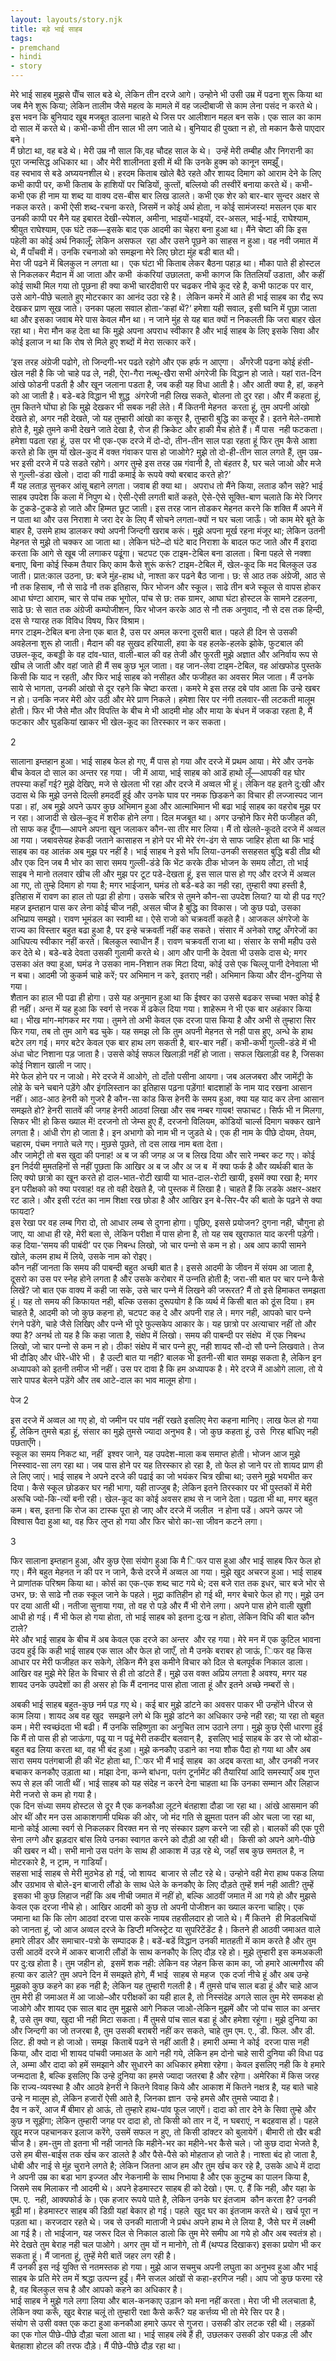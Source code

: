 ```yaml
---  
layout: layouts/story.njk  
title: बड़े भाई साहब  
tags:  
- premchand  
- hindi  
- story  
---  
```

    
मेरे भाई साहब मुझसे पॉँच साल बडे थे, लेकिन तीन दरजे आगे। उन्‍होने भी उसी उम्र में पढना शुरू किया था जब मैने शुरू किया; लेकिन तालीम जैसे महत्‍व के मामले में वह जल्‍दीबाजी से काम लेना पसंद न करते थे। इस भवन कि बुनियाद खूब मजबूत डालना चाहते थे जिस पर आलीशान महल बन सके। एक साल का काम दो साल में करते थे। कभी-कभी तीन साल भी लग जाते थे। बुनियाद ही पुख्‍ता न हो, तो मकान कैसे पाएदार बने।  
मैं छोटा था, वह बडे थे। मेरी उम्र नौ साल कि,वह चौदह साल ‍के थे।  उन्‍हें मेरी तम्‍बीह और निगरानी का पूरा जन्‍मसिद्ध अधिकार था। और मेरी शालीनता इसी में थी कि उनके हुक्‍म को कानून समझूँ।  
वह स्‍वभाव से बडे अघ्‍ययनशील थे। हरदम किताब खोले बैठे रहते और शायद दिमाग को आराम देने के लिए कभी कापी पर, कभी किताब के हाशियों पर चिडियों, कुत्‍तों, बल्लियो की तस्‍वीरें बनाया करते थें। कभी-कभी एक ही नाम या शब्‍द या वाक्‍य दस-बीस बार लिख डालते। कभी एक शेर को बार-बार सुन्‍दर अक्षर से नकल करते। कभी ऐसी शब्‍द-रचना करते, जिसमें न कोई अर्थ होता, न कोई सामंजस्‍य! मसलन एक बार उनकी कापी पर मैने यह इबारत देखी-स्‍पेशल, अमीना, भाइयों-भाइयों, दर-असल, भाई-भाई, राघेश्‍याम, श्रीयुत राघेश्‍याम, एक घंटे तक—इसके बाद एक आदमी का चेहरा बना हुआ था। मैंने चेष्‍टा की‍ कि इस पहेली का कोई अर्थ निकालूँ; लेकिन असफल  रहा और उसने पूछने का साहस न हुआ। वह नवी जमात में थे, मैं पाँचवी में। उनकि रचनाओ को समझना मेरे लिए छोटा मुंह बडी बात थी।  
मेरा जी पढने में बिलकुल न लगता था।  एक घंटा भी किताब लेकर बैठना पहाड़ था। मौका पाते ही होस्‍टल से निकलकर मैदान में आ जाता और कभी  कंकरियां उछालता, कभी कागज कि तितलियाँ उडाता, और कहीं कोई साथी ‍मिल गया तो पूछना ही क्‍या कभी चारदीवारी पर चढकर नीचे कूद रहे है, कभी फाटक पर वार, उसे आगे-पीछे चलाते हुए मोटरकार का आनंद उठा रहे है।  लेकिन कमरे में आते ही भाई साहब का रौद्र रूप देखकर प्राण सूख जाते। उनका पहला सवाल होता-‘कहां थें?‘ हमेशा यही सवाल, इसी घ्‍वनि में पूछा जाता था और इसका जवाब मेरे पास केवल मौन था। न जाने मुंह से यह बात क्‍यों न निकलती कि जरा बाहर खेल रहा था। मेरा मौन कह देता था कि मुझे अपना अपराध स्‍वीकार है और भाई साहब के लिए इसके सिवा और कोई इलाज न था कि रोष से मिले हुए शब्‍दों में मेरा सत्‍कार करें।  

‘इस तरह अंग्रेजी पढोगे, तो जिन्‍दगी-भर पढते रहोगे और एक हर्फ न आएगा।  अँगरेजी पढना कोई हंसी-खेल नही है कि जो चाहे पढ ले, नही, ऐरा-गैरा नत्‍थू-खैरा सभी अंगरेजी कि विद्धान हो जाते। यहां रात-दिन आंखे फोडनी पडती है और खून जलाना पडता है, जब कही यह विधा आती है। और आती क्‍या है, हां, कहने को आ जाती है। बडे-बडे विद्धान भी शुद्ध  अंगरेजी नही लिख सकते, बोलना तो दुर रहा। और मैं कहता हूं, तुम कितने घोंघा हो कि मुझे देखकर भी सबक नही लेते। मैं कितनी मेहनत  करता हूं, तुम अपनी आंखो देखते हो, अगर नही देखते, जो यह तुम्‍हारी आंखो का कसूर है, तुम्‍हारी बुद्धि का कसूर है। इतने मेले-तमाशे होते है, मुझे तुमने कभी देखने जाते देखा है, रोज ही क्रिकेट और हाकी मैच होते हैं। मैं पास  नही फटकता। हमेशा पढता रहा हूं, उस पर भी एक-एक दरजे में दो-दो, तीन-तीन साल पडा रहता हूं फिर तुम कैसे आशा करते हो कि तुम यों खेल-कुद में वक्‍त गंवाकर पास हो जाओगे? मुझे तो दो-ही-तीन साल लगते हैं, तुम उम्र-भर इसी दरजे में पडे सडते रहोगे। अगर तुम्‍हे इस तरह उम्र गंवानी है, तो बंहतर है, घर चले जाओ और मजे से गुल्‍ली-डंडा खेलो। दादा की गाढी कमाई के रूपये क्‍यो बरबाद करते हो?’  
मैं यह लताड़ सुनकर आंसू बहाने लगता। जवाब ही क्‍या था।  अपराध तो मैंने किया, लताड कौन सहे? भाई साहब उपदेश कि कला में निपुण थे। ऐसी-ऐसी लगती बातें कहते, ऐसे-ऐसे सूक्‍ति-बाण चलाते कि मेरे जिगर के टुकडे-टुकडे हो जाते और हिम्‍मत छूट जाती। इस तरह जान तोडकर मेहनत करने कि शक्‍ति मैं अपने में न पाता था और उस निराशा मे जरा देर के लिए मैं सोचने लगता-क्‍यों न घर चला जाऊँ। जो काम मेरे बूते के बाहर है, उसमे हाथ डालकर क्‍यो अपनी जिन्‍दगी खराब करूं। मुझे अपना मूर्ख रहना मंजूर था; लेकिन उतनी मेहनत से मुझे तो चक्‍कर आ जाता था। लेकिन घंटे–दो घंटे बाद निराशा के बादल फट जाते और मैं इरादा करता कि आगे से खूब जी लगाकर पढूंगा। चटपट एक टाइम-टेबिल बना डालता। बिना पहले से नक्‍शा बनाए, बिना कोई स्‍किम तैयार किए काम कैसे शुरूं करूं? टाइम-टेबिल में, खेल-कूद कि मद बिलकुल उड जाती। प्रात:काल उठना, छ: बजे मुंह-हाथ धो, नाश्‍ता कर पढने बैठ जाना। छ: से आठ तक अंग्रेजी, आठ से नौ तक हिसाब, नौ से साढे नौ तक इतिहास, ‍फिर भोजन और स्‍कूल। साढे तीन बजे स्‍कूल से वापस होकर आधा घंण्‍टा आराम, चार से पांच तक भूगोल, पांच से छ: तक ग्रामर, आघा घंटा होस्‍टल के सामने टहलना, साढे छ: से सात तक अंग्रेजी कम्‍पोजीशन, फिर भोजन करके आठ से नौ तक अनुवाद, नौ से दस तक हिन्‍दी, दस से ग्‍यारह तक विविध विषय, फिर विश्राम।  
मगर टाइम-टेबिल बना लेना एक बात है, उस पर अमल करना दूसरी बात। पहले ही दिन से उसकी अवहेलना शुरू हो जाती। मैदान की वह सुखद हरियाली, हवा के वह हलके-हलके झोके, फुटबाल की उछल-कूद, कबड्डी के वह दांव-घात, वाली-बाल की वह तेजी और फुरती मुझे अज्ञात और अनिर्वाय रूप से खीच ले जाती और वहां जाते ही मैं सब कुछ भूल जाता। वह जान-लेवा टाइम-टेबिल, वह आंखफोड पुस्‍तके किसी कि याद न रहती, और फिर भाई साहब को नसीहत और फजीहत का अवसर मिल जाता। मैं उनके साये से भागता, उनकी आंखो से दूर रहने कि चेष्‍टा करता। कमरे मे इस तरह दबे पांव आता कि उन्‍हे खबर न हो। उनकि नजर मेरी ओर उठी और मेरे प्राण निकले। हमेशा सिर पर नंगी तलवार-सी लटकती मालूम होती। फिर भी जैसे मौत और विपत्‍ति के बीच मे भी आदमी मोह और माया के बंधन में जकडा रहता है, मैं फटकार और घुडकियां खाकर भी खेल-कूद का तिरस्‍कार न कर सकता।  


2  

सालाना इम्‍तहान हुआ। भाई साहब फेल हो गए, मैं पास हो गया और दरजे में प्रथम आया। मेरे और उनके बीच केवल दो साल का अन्‍तर रह गया।  जी में आया, भाई साहब को आडें हाथो लूँ—आपकी वह घोर तपस्‍या कहाँ गई? मुझे देखिए, मजे से खेलता भी रहा और दरजे में अव्‍वल भी हूं। लेकिन वह इतने दु:खी और उदास थे कि मुझे उनसे दिल्‍ली हमदर्दी हुई और उनके घाव पर नमक छिडकने का विचार ही लज्‍जास्‍पद जान पडा। हां, अब मुझे अपने ऊपर कुछ अभिमान हुआ और आत्‍माभिमान भी बढा भाई साहब का वहरोब मुझ पर न रहा। आजादी से खेल–कूद में शरीक होने लगा। दिल मजबूत था। अगर उन्‍होने फिर मेरी फजीहत की, तो साफ कह दूँगा—आपने अपना खून जलाकर कौन-सा तीर मार लिया। मैं तो खेलते-कूदते दरजे में अव्‍वल आ गया। जबावसेयह हेकडी जताने कासाहस न होने पर भी मेरे रंग-ढंग से साफ जाहिर होता था कि भाई साहब का वह आतंक अब मुझ पर नहीं है। भाई साहब ने इसे भाँप लिया-उनकी ससहसत बुद्धि बडी तीव्र थी और एक दिन जब मै भोर का सारा समय गुल्‍ली-डंडे कि भेंट करके ठीक भोजन के समय लौटा, तो भाई साइब ने मानो तलवार खीच ली और मुझ पर टूट पडे-देखता हूं, इस साल पास हो गए और दरजे में अव्‍वल आ गए, तो तुम्‍हे दिमाग हो गया है; मगर भाईजान, घमंड तो बडे-बडे का नही रहा, तुम्‍हारी क्‍या हस्‍ती है, इतिहास में रावण का हाल तो पढ़ा ही होगा। उसके चरित्र से तुमने कौन-सा उपदेश लिया? या यो ही पढ गए? महज इम्‍तहान पास कर लेना कोई चीज नही, असल चीज है बुद्धि का विकास। जो कुछ पढो, उसका अभिप्राय समझो। रावण भूमंडल का स्‍वामी था। ऐसे राजो को चक्रवर्ती कहते है। आजकल अंगरेजो के राज्‍य का विस्‍तार बहुत बढा हुआ है, पर इन्‍हे चक्रवर्ती नहीं कह सकते। संसार में अनेको राष्‍ट़्र अँगरेजों का आधिपत्‍य स्‍वीकार नहीं करते। बिलकुल स्‍वाधीन हैं। रावण चक्रवर्ती राजा था। संसार के सभी महीप उसे कर देते थे। बडे-बडे देवता उसकी गुलामी करते थे। आग और पानी के देवता भी उसके दास थे; मगर उसका अंत क्‍या हुआ, घमंड ने उसका नाम-निशान तक मिटा दिया, कोई उसे एक चिल्‍लू पानी देनेवाला भी न बचा। आदमी जो कुकर्म चाहे करें; पर अभिमान न करे, इतराए नही। अभिमान किया और दीन-दुनिया से गया।  
शैतान का हाल भी पढा ही होगा। उसे यह अनुमान हुआ था कि ईश्‍वर का उससे बढकर सच्‍चा भक्‍त कोई है ही नहीं। अन्‍त में यह हुआ कि स्‍वर्ग से नरक में ढकेल दिया गया। शाहेरूम ने भी एक बार अहंकार किया था। भीख मांग-मांगकर मर गया। तुमने तो अभी केवल एक दरजा पास किया है और अभी से तुम्‍हारा सिर फिर‍ गया, तब तो तुम आगे बढ चुके। यह समझ लो कि तुम अपनी मेहनत से नही पास हुए, अन्‍धे के हाथ बटेर लग गई। मगर बटेर केवल एक बार हाथ लग सकती है, बार-बार नहीं। कभी-कभी गुल्‍ली-डंडे में भी अंधा चोट निशाना पड़ जाता है। उससे कोई सफल खिलाड़ी नहीं हो जाता। सफल खिलाड़ी वह है, जिसका कोई निशान खाली न जाए।  
मेरे फेल होने पर न जाओ। मेरे दरजे में आओगे, तो दाँतो पसीना आयगा। जब अलजबरा और जामेंट्री के लोहे के चने चबाने पड़ेंगे और इंगलिस्‍तान का इतिहास पढ़ना पड़ेंगा! बादशाहों के नाम याद रखना आसान नहीं। आठ-आठ हेनरी को गुजरे है कौन-सा कांड किस हेनरी के समय हुआ, क्‍या यह याद कर लेना आसान समझते हो? हेनरी सातवें की जगह हेनरी आठवां लिखा और सब नम्‍बर गायब! सफाचट। सिर्फ भी न मिलगा, सिफर भी! हो किस ख्‍याल में! दरजनो तो जेम्‍स हुए हैं, दरजनो विलियम, कोडियों चार्ल्‍स दिमाग चक्‍कर खाने लगता है। आंधी रोग हो जाता है। इन अभागो को नाम भी न जुडते थे। एक ही नाम के पीछे दोयम, तेयम, चहारम, पंचम नगाते चले गए। मुछसे पूछते, तो दस लाख नाम बता देता।  
और जामेट्री तो बस खुदा की पनाह! अ ब ज की जगह अ ज ब लिख दिया और सारे नम्‍बर कट गए। कोई इन निर्दयी मुमतहिनों से नहीं पूछता कि आखिर अ ब ज और अ ज ब  में क्‍या फर्क है और व्‍यर्थकी बात के लिए क्‍यो छात्रो का खून करते हो दाल-भात-रोटी खायी या भात-दाल-रोटी खायी, इसमें क्‍या रखा है; मगर इन परीक्षको को क्‍या परवाह! वह तो वही देखते है, जो पुस्‍तक में लिखा है। चाहते हैं कि लडके अक्षर-अक्षर रट डाले। और इसी रटंत का नाम शिक्षा रख छोडा है और आखिर इन बे-सिर-पैर की बातो के पढ़ने से क्‍या फायदा?  
इस रेखा पर वह लम्‍ब गिरा दो, तो आधार लम्‍ब से दुगना होगा। पूछिए, इससे प्रयोजन? दुगना नही, चौगुना हो जाए, या आधा ही रहे, मेरी बला से, लेकिन परीक्षा में पास होना है, तो यह सब खुराफात याद करनी पड़ेगी। कह दिया-‘समय की पाबंदी’ पर एक निबन्‍ध लिखो, जो चार पन्‍नो से कम न हो। अब आप कापी सामने खोले, कलम हाथ में लिये, उसके नाम को रोइए।  
कौन नहीं जानता कि समय की पाबन्‍दी बहुत अच्‍छी बात है। इससे आदमी के जीवन में संयम आ जाता है, दूसरो का उस पर स्‍नेह होने लगता है और उसके करोबार में उन्‍नति होती है; जरा-सी बात पर चार पन्‍ने कैसे लिखें? जो बात एक वाक्‍य में कही जा सके, उसे चार पन्‍ने में लिखने की जरूरत? मैं तो इसे हिमाकत समझता हूं। यह तो समय की किफायत नही, बल्‍कि उसका दुरूपयोग है कि व्‍यर्थ में किसी बात को ठूंस दिया। हम चाहते है, आदमी को जो कुछ कहना हो, चटपट कह दे और अपनी राह ले। मगर नही, आपको चार पन्‍ने रंगने पडेंगे, चाहे जैसे लिखिए और पन्‍ने भी पूरे फुल्‍सकेप आकार के। यह छात्रो पर अत्‍याचार नहीं तो और क्‍या है? अनर्थ तो यह है कि कहा जाता है, संक्षेप में लिखो। समय की पाबन्‍दी पर संक्षेप  में एक निबन्‍ध लिखो, जो चार पन्‍नो से कम न हो। ठीक! संक्षेप में चार पन्‍ने हुए, नही शायद सौ-दो सौ पन्‍ने लिखवाते। तेज भी दौडिए और धीरे-धीरे भी।  है उल्‍टी बात या नही? बालक भी इतनी-सी बात समझ सकता है, लेकिन इन अध्‍यापको को इतनी तमीज भी नहीं। उस पर दावा है कि हम अध्‍यापक है। मेरे दरजे में आओगे लाला, तो ये सारे पापड बेलने पड़ेंगे और तब आटे-दाल का भाव मालूम होगा।  


पेज 2  

इस दरजे में अव्‍वल आ गए हो, वो जमीन पर पांव नहीं रखते इसलिए मेरा कहना मानिए। लाख फेल हो गया हूँ, लेकिन तुमसे बड़ा हूं, संसार का मुझे तुमसे ज्‍यादा अनुभव है। जो कुछ कहता हूं, उसे ‍ गिरह बांधिए नही पछताएँगे।  
स्‍कूल का समय निकट था, नहीं  इश्‍वर जाने, यह उपदेश-माला कब समाप्‍त होती। भोजन आज मुझे निस्‍स्‍वाद-सा लग रहा था। जब पास होने पर यह तिरस्‍कार हो रहा है, तो फेल हो जाने पर तो शायद प्राण ही ले लिए जाएं। भाई साहब ने अपने दरजे की पढाई का जो भयंकर चित्र खीचा था; उसने मुझे भयभीत कर दिया। कैसे स्‍कूल छोडकर घर नही भागा, यही ताज्‍जुब है; लेकिन इतने तिरस्‍कार पर भी पुस्‍तकों में मेरी अरूचि ज्‍यो-कि-त्‍यों बनी रही। खेल-कूद का कोई अवसर हाथ से न जाने देता। पढ़ता भी था, मगर बहुत कम। बस, इतना कि रोज का टास्‍क पूरा हो जाए और दरजे में जलील  न होना पडें। अपने ऊपर जो विश्‍वास पैदा हुआ था, वह फिर लुप्‍त हो गया और ‍‍फिर चोरो का-सा जीवन कटने लगा।  

3  

फिर सालाना इम्‍तहान हुआ, और कुछ ऐसा संयोग हुआ कि मै ‍‍‍‍‍‍िफ‍र पास हुआ और भाई साहब फिर ‍फेल हो गए। मैंने बहुत मेहनत न की पर न जाने, कैसे दरजे में अव्‍वल आ गया। मुझे खुद अचरज हुआ। भाई साहब ने प्राणांतक परिश्रम किया था। कोर्स का एक-एक शब्‍द चाट गये थे; दस बजे रात तक इधर, चार बजे भोर से उभर, छ: से साढे नौ तक स्‍कूल जाने के पहले। मुद्रा कांतिहीन हो गई थी, मगर बेचारे फेल हो गए। मुझे उन पर दया आ‍ती‍‍ थी। नतीजा सुनाया गया, तो वह रो पड़े और मैं भी रोने लगा। अपने पास होने वाली खुशी आधी हो गई। मैं भी फेल हो गया होता, तो भाई साहब को इतना दु:ख न होता, लेकिन विधि की बात कौन टाले?  
मेरे और भाई साहब के बीच में अब केवल एक दरजे का अन्‍तर  और रह गया। मेरे मन में एक कुटिल भावना उदय हुई कि कही भाई साहब एक साल और फेल हो जाएँ, तो मै उनके बराबर हो जाऊं, ‍िफर वह किस आधार पर मेरी फजीहत कर सकेगे, लेकिन मैंने इस कमीने विचार को दिल‍ से बलपूर्वक निकाल डाला। आखिर वह मुझे मेरे हित के विचार से ही तो डांटते हैं। मुझे उस वक्‍त अप्रिय लगता है अवश्‍य, मगर यह शायद उनके उपदेशों का ही असर हो कि मैं दनानद पास होता जाता हूं और इतने अच्‍छे नम्‍बरों से।  

अबकी भाई साहब बहुत-कुछ नर्म पड़ गए थे। कई बार मुझे डांटने का अवसर पाकर भी उन्‍होंने धीरज से काम लिया। शायद अब वह खुद  समझने लगे थे कि मुझे डांटने का अधिकार उन्‍हे नही रहा; या रहा तो बहुत कम। मेरी स्‍वच्‍छंदता भी बढी। मैं उनकि सहिष्‍णुता का अनुचित लाभ उठाने लगा। मुझे कुछ ऐसी धारणा हुई कि मैं तो पास ही हो जाऊंगा, पढू या न पढूं मेरी तकदीर बलवान् है,  इसलिए भाई साहब के डर से जो थोडा-बहुत बढ लिया करता था, वह भी बंद हुआ। मुझे कनकौए उडाने का नया शौक पैदा हो गया था और अब सारा समय पतंगबाजी ही की भेंट होता था, ‍िफर भी मैं भाई साहब  का अदब करता था, और उनकी नजर बचाकर कनकौए उड़ाता था। मांझा देना, कन्‍ने बांधना, पतंग टूर्नामेंट की तैयारियां आदि समस्‍याएँ अब गुप्‍त रूप से हल की जाती थीं। भाई साहब को यह संदेह न करने देना चाहता था कि उनका सम्‍मान और लिहाज मेरी नजरो से कम हो गया है।  
एक दिन संध्‍या समय होस्‍टल से दूर मै एक कनकौआ लूटने बंतहाशा दौडा जा रहा था। आंखे आसमान की ओर थीं और मन उस आकाशगामी पथिक की ओर, जो मंद गति से झूमता पतन की ओर चला जा रहा था, मानो कोई आत्‍मा स्‍वर्ग से निकलकर विरक्‍त मन से नए संस्‍कार ग्रहण करने जा रही हो। बालकों की एक पूरी सेना लग्‍गे और झड़दार बांस लिये उनका स्‍वागत करने को दौड़ी आ रही थी।  किसी को अपने आगे-पीछे  की खबर न थी। सभी मानो उस पतंग के साथ ही आकाश में उड़ रहे थे, जहॉं सब कुछ समतल है, न मोटरकारे है, न ट्राम, न गाडियाँ।  
सहसा भाई साहब से मेरी मुठभेड हो गई, जो शायद  बाजार से लौट रहे थे। उन्‍होने वही मेरा हाथ पकड लिया और उग्रभाव से बोले-इन बाजारी लौंडो के साथ धेले के कनकौए के लिए दौड़ते तुम्‍हें शर्म नही आती? तुम्‍हें  इसका भी कुछ लिहाज नहीं कि अब नीची जमात में नहीं हो, बल्कि आठवीं जमात में आ गये हो और मुझसे केवल एक दरजा नीचे हो। आखिर आदमी को कुछ तो अपनी पोजीशन का ख्याल करना चाहिए। एक जमाना था कि कि लोग आठवां दरजा पास करके नायब तहसीलदार हो जाते थे। मैं कितने  ही मिडलचियों को जानता हूं, जो आज अव्‍वल दरजे के डिप्‍टी मजिस्‍ट्रेट या सुपरिटेंडेंट है। कितने ही आठवी जमाअत वाले हमारे लीडर और समाचार-पत्रो के सम्‍पादक है। बडें-बडें विद्धान उनकी मातहती में काम करते है और तुम उसी आठवें दरजे में आकर बाजारी लौंडों के साथ कनकौए के लिए दौड़ रहे हो। मुझे तुम्‍हारी इस कमअकली पर दु:ख होता है। तुम जहीन हो,  इसमें शक नही: लेकिन वह जेहन किस काम का, जो हमारे आत्‍मगौरव की हत्‍या कर डाले? तुम अपने दिन में समझते होगे, मैं भाई  साहब से महज  एक दर्जा नीचे हूं और अब उन्‍हे मुझको कुछ कहने का हक नही है; लेकिन यह तुम्‍हारी गलती है। मैं तुमसे पांच साल बडा हूं और चाहे आज तुम मेरी ही जमाअत में आ जाओ–और परीक्षकों का यही हाल है, तो निस्‍संदेह अगले साल तुम मेरे समकक्ष हो जाओगे और शायद एक साल बाद तुम मुझसे आगे निकल जाओ-लेकिन मुझमें और जो पांच साल का अन्‍तर है, उसे तुम क्‍या, खुदा भी नही मिटा सकता। मैं तुमसे पांच साल बडा हूं और हमेशा रहूंगा। मुझे दुनिया का और जिन्‍दगी का जो तजरबा है, तुम उसकी बराबरी नहीं कर सकते, चाहे तुम एम. ए., डी. फिल. और डी. लिट. ही क्‍यो न हो जाओ। समझ  किताबें पढने से नहीं आती है। हमारी अम्‍मा ने कोई  दरजा पास नही किया, और दादा भी शायद पांचवी जमाअत के आगे नही गये, लेकिन हम दोनो चाहे सारी दुनिया की विधा पढ ले, अम्‍मा और दादा को हमें समझाने और सुधारने का अधिकार हमेशा रहेगा। केवल इसलिए नही कि वे हमारे जन्‍मदाता है, ब‍ल्कि इसलिए कि उन्‍हे दुनिया का हमसे ज्‍यादा जतरबा है और रहेगा। अमेरिका में किस जरह कि राज्‍य-व्‍यवस्‍था है और आठवे हेनरी ने कितने विवाह किये और आकाश में कितने नक्षत्र है, यह बाते चाहे उन्‍हे न मालूम हो, लेकिन हजारों ऐसी आते है, जिनका ज्ञान  उन्‍हे हमसे और तुमसे ज्‍यादा है।  
दैव न करें, आज मैं बीमार हो आऊं, तो तुम्‍हारे हाथ-पांव फूल जाएगें। दादा को तार देने के सिवा तुम्‍हे और कुछ न सूझेंगा; लेकिन तुम्‍हारी जगह पर दादा हो, तो किसी को तार न दें, न घबराएं, न बदहवास हों। पहले खुद मरज पहचानकर इलाज करेंगे, उसमें सफल न हुए, तो किसी डांक्‍टर को बुलायेगें। बीमारी तो खैर बडी चीज है। हम-तुम तो इतना भी नही जानते कि महीने-भर का महीने-भर कैसे चले। जो कुछ दादा भेजते है, उसे हम बीस-बाईस तक र्खच कर डालते है और पैसे-पैसे को मोहताज हो जाते है। नाश्‍ता बंद हो जाता है, धोबी और नाई से मुंह चुराने लगते है; लेकिन जितना आज हम और तुम र्खच कर रहे है, उसके आधे में दादा ने अपनी उम्र का बडा भाग इज्‍जत और नेकनामी के साथ निभाया है और एक कुटुम्‍ब का पालन किया है, जिसमे सब मिलाकर नौ आदमी थे। अपने हेडमास्‍टर साहब ही को देखो। एम. ए. हैं कि नही, और यहा के एम. ए.  नही, आक्‍यफोर्ड के। एक हजार रूपये पाते है, लेकिन उनके घर इंतजाम  कौन करता है? उनकी बूढी मां। हेडमास्‍टर साहब की डिग्री यहां बेकार हो गई। पहले  खुद घर का इंतजाम करते थे। खर्च पूरा न पड़ता था। करजदार रहते थे। जब से उनकी माताजी ने प्रबंध अपने हाथ मे ले लिया है, जैसे घर में लक्ष्‍मी आ गई है। तो भाईजान, यह जरूर दिल से निकाल डालो कि तुम मेरे समीप आ गये हो और अब स्‍वतंत्र हो। मेरे देखते तुम बेराह नही चल पाओगे। अगर तुम यों न मानोगे, तो मैं (थप्‍पड दिखाकर) इसका प्रयोग भी कर सकता हूं। मैं जानता हूं, तुम्‍हें मेरी बातें जहर लग रही है।  
मैं उनकी इस नई युक्‍ति से नतमस्‍तक हो गया। मुझे आज सचमुच अपनी लघुता का अनुभव हुआ और भाई साहब के प्रति मेरे तम में श्रद्धा उत्‍पन्‍न हुईं। मैंने सजल आंखों से कहा-हरगिज नही। आप जो कुछ फरमा रहे है, वह बिलकुल सच है और आपको कहने का अधिकार है।  
भाई साहब ने मुझे गले लगा लिया और बाल-कनकाए उड़ान को मना नहीं करता। मेरा जी भी ललचाता है, लेकिन क्या करूँ, खुद बेराह चलूं तो तुम्हारी रक्षा कैसे करूँ? यह कर्त्तव्य भी तो मेरे सिर पर है।  
संयोग से उसी वक्त एक कटा हुआ कनकौआ हमारे ऊपर से गुजरा। उसकी डोर लटक रही थी। लड़कों का एक गोल पीछे-पीछे दौड़ा चला आता था। भाई साहब लंबे हैं ही, उछलकर उसकी डोर पकड़ ली और बेतहाशा होटल की तरफ दौड़े। मैं पीछे-पीछे दौड़ रहा था।  


    